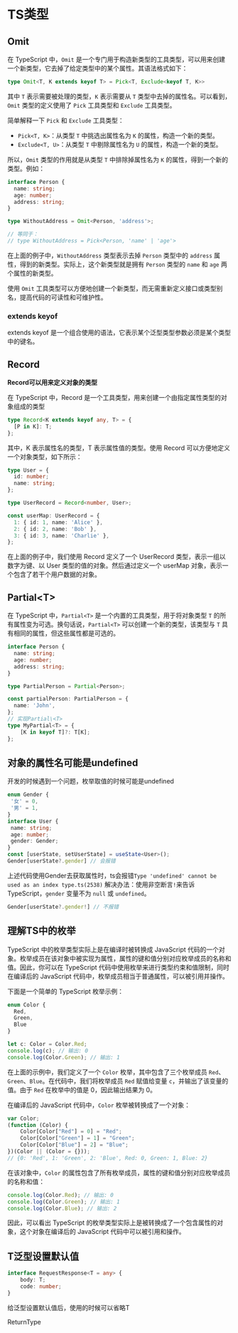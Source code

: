 # TS类型

## Omit

在 TypeScript 中，`Omit` 是一个专门用于构造新类型的工具类型，可以用来创建一个新类型，它去掉了给定类型中的某个属性。其语法格式如下：

```typescript
type Omit<T, K extends keyof T> = Pick<T, Exclude<keyof T, K>>
```

其中 `T` 表示需要被处理的类型，`K` 表示需要从 `T` 类型中去掉的属性名。可以看到，`Omit` 类型的定义使用了 `Pick` 工具类型和 `Exclude` 工具类型。

简单解释一下 `Pick` 和 `Exclude` 工具类型：

- `Pick<T, K>`：从类型 `T` 中挑选出属性名为 `K` 的属性，构造一个新的类型。
- `Exclude<T, U>`：从类型 `T` 中剔除属性名为 `U` 的属性，构造一个新的类型。

所以，`Omit` 类型的作用就是从类型 `T` 中排除掉属性名为 `K` 的属性，得到一个新的类型。例如：

```typescript
interface Person {
  name: string;
  age: number;
  address: string;
}

type WithoutAddress = Omit<Person, 'address'>;

// 等同于：
// type WithoutAddress = Pick<Person, 'name' | 'age'>
```

在上面的例子中，`WithoutAddress` 类型表示去掉 `Person` 类型中的 `address` 属性，得到的新类型。实际上，这个新类型就是拥有 `Person` 类型的 `name` 和 `age` 两个属性的新类型。

使用 `Omit` 工具类型可以方便地创建一个新类型，而无需重新定义接口或类型别名，提高代码的可读性和可维护性。

### extends keyof

extends keyof 是一个组合使用的语法，它表示某个泛型类型参数必须是某个类型中的键名。



## Record

**Record可以用来定义对象的类型**

在 TypeScript 中，Record 是一个工具类型，用来创建一个由指定属性类型的对象组成的类型

```ts
type Record<K extends keyof any, T> = {
  [P in K]: T;
};
```

其中，K 表示属性名的类型，T 表示属性值的类型。使用 Record 可以方便地定义一个对象类型，如下所示：
```ts
type User = {
  id: number;
  name: string;
};

type UserRecord = Record<number, User>;

const userMap: UserRecord = {
  1: { id: 1, name: 'Alice' },
  2: { id: 2, name: 'Bob' },
  3: { id: 3, name: 'Charlie' },
};
```
在上面的例子中，我们使用 Record 定义了一个 UserRecord 类型，表示一组以数字为键、以 User 类型的值的对象。然后通过定义一个 userMap 对象，表示一个包含了若干个用户数据的对象。

## Partial\<T>

在 TypeScript 中，`Partial<T>` 是一个内置的工具类型，用于将对象类型 `T` 的所有属性变为可选。换句话说，`Partial<T>` 可以创建一个新的类型，该类型与 `T` 具有相同的属性，但这些属性都是可选的。

```ts
interface Person {
  name: string;
  age: number;
  address: string;
}

type PartialPerson = Partial<Person>;

const partialPerson: PartialPerson = {
  name: 'John',
};
// 实现Partial\<T>
type MyPartial<T> = {
    [K in keyof T]?: T[K];
};
```





## 对象的属性名可能是undefined

开发的时候遇到一个问题，枚举取值的时候可能是undefined
 ```ts
enum Gender {
  '女' = 0,
  '男' = 1,
}
interface User {
  name: string;
  age: number;
  gender: Gender;
}
const [userState, setUserState] = useState<User>();
Gender[userState?.gender] // 会报错
 ```

上述代码使用Gender去获取属性时，ts会报错`Type 'undefined' cannot be used as an index type.ts(2538)`
解决办法：使用非空断言`!`来告诉 TypeScript，`gender` 变量不为 `null` 或 `undefined`。

 ```ts
Gender[userState?.gender!] // 不报错
 ```




## 理解TS中的枚举

TypeScript 中的枚举类型实际上是在编译时被转换成 JavaScript 代码的一个对象。枚举成员在该对象中被实现为属性，属性的键和值分别对应枚举成员的名称和值。因此，你可以在 TypeScript 代码中使用枚举来进行类型约束和值限制，同时在编译后的 JavaScript 代码中，枚举成员相当于普通属性，可以被引用并操作。

下面是一个简单的 TypeScript 枚举示例：

```typescript
enum Color {
  Red,
  Green,
  Blue
}

let c: Color = Color.Red;
console.log(c); // 输出: 0
console.log(Color.Green); // 输出: 1
```

在上面的示例中，我们定义了一个 `Color` 枚举，其中包含了三个枚举成员 `Red`、`Green`、`Blue`。在代码中，我们将枚举成员 `Red` 赋值给变量 `c`，并输出了该变量的值。由于 `Red` 在枚举中的值是 0，因此输出结果为 0。

在编译后的 JavaScript 代码中，`Color` 枚举被转换成了一个对象：

```javascript
var Color;
(function (Color) {
    Color[Color["Red"] = 0] = "Red";
    Color[Color["Green"] = 1] = "Green";
    Color[Color["Blue"] = 2] = "Blue";
})(Color || (Color = {}));
// {0: 'Red', 1: 'Green', 2: 'Blue', Red: 0, Green: 1, Blue: 2}
```

在该对象中，`Color` 的属性包含了所有枚举成员，属性的键和值分别对应枚举成员的名称和值：

```javascript
console.log(Color.Red); // 输出: 0
console.log(Color.Green); // 输出: 1
console.log(Color.Blue); // 输出: 2
```

因此，可以看出 TypeScript 的枚举类型实际上是被转换成了一个包含属性的对象，这个对象在编译后的 JavaScript 代码中可以被引用和操作。



## T泛型设置默认值

```ts
interface RequestResponse<T = any> {
    body: T;
    code: number;
}
```

给泛型设置默认值后，使用的时候可以省略T



ReturnType
